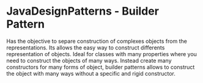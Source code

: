 # JavaDesignPatterns - Builder Pattern

Has the objective to separe construction of complexes objects from the representations. Its allows the easy way to construct differents representation of objects. Ideal for classes with many properties where you need to construct the objects of many ways. Instead create many constructors for many forms of object, builder patterns allows to construct the object with many ways without a specific and rigid constructor.